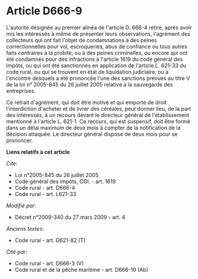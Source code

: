 # Article D666-9

L'autorité désignée au premier alinéa de l'article D. 666-4 retire, après avoir mis les intéressés à même de présenter leurs
observations, l'agrément des collecteurs qui ont fait l'objet de condamnations à des peines correctionnelles pour vol,
escroqueries, abus de confiance ou tous autres faits contraires à la probité, ou à des peines criminelles, ou encore qui ont
été condamnés pour des infractions à l'article 1619 du code général des impôts, ou qui ont été sanctionnés en application de
l'article L. 621-33 du code rural, ou qui se trouvent en état de liquidation judiciaire, ou à l'encontre desquels a été
prononcée l'une des sanctions prévues au titre V de la loi n° 2005-845 du 26 juillet 2005 relative à la sauvegarde des
entreprises. 

Ce retrait d'agrément, qui doit être motivé et qui emporte de droit l'interdiction d'acheter et de livrer des céréales, peut
donner lieu, de la part des intéressés, à un recours devant le directeur général de l'établissement mentionné à l'article L.
621-1. Ce recours, qui est suspensif, doit être formé dans un délai maximum de deux mois à compter de la notification de la
décision attaquée. Le directeur général dispose de deux mois pour se prononcer.

**Liens relatifs à cet article**

_Cite_:

  - Loi n°2005-845 du 26 juillet 2005
  - Code général des impôts, CGI. - art. 1619
  - Code rural - art. D666-4
  - Code rural - art. L621-33

_Modifié par_:

  - Décret n°2009-340 du 27 mars 2009 - art. 4

_Anciens textes_:

  - Code rural - art. D621-82 (T)

_Cité par_:

  - Code rural - art. D666-3 (V)
  - Code rural et de la pêche maritime - art. D666-10 (Ab)
